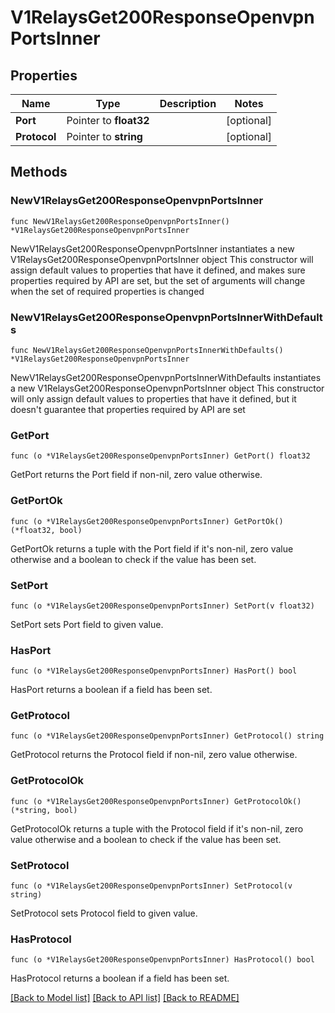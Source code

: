 # V1RelaysGet200ResponseOpenvpnPortsInner

## Properties

Name | Type | Description | Notes
------------ | ------------- | ------------- | -------------
**Port** | Pointer to **float32** |  | [optional] 
**Protocol** | Pointer to **string** |  | [optional] 

## Methods

### NewV1RelaysGet200ResponseOpenvpnPortsInner

`func NewV1RelaysGet200ResponseOpenvpnPortsInner() *V1RelaysGet200ResponseOpenvpnPortsInner`

NewV1RelaysGet200ResponseOpenvpnPortsInner instantiates a new V1RelaysGet200ResponseOpenvpnPortsInner object
This constructor will assign default values to properties that have it defined,
and makes sure properties required by API are set, but the set of arguments
will change when the set of required properties is changed

### NewV1RelaysGet200ResponseOpenvpnPortsInnerWithDefaults

`func NewV1RelaysGet200ResponseOpenvpnPortsInnerWithDefaults() *V1RelaysGet200ResponseOpenvpnPortsInner`

NewV1RelaysGet200ResponseOpenvpnPortsInnerWithDefaults instantiates a new V1RelaysGet200ResponseOpenvpnPortsInner object
This constructor will only assign default values to properties that have it defined,
but it doesn't guarantee that properties required by API are set

### GetPort

`func (o *V1RelaysGet200ResponseOpenvpnPortsInner) GetPort() float32`

GetPort returns the Port field if non-nil, zero value otherwise.

### GetPortOk

`func (o *V1RelaysGet200ResponseOpenvpnPortsInner) GetPortOk() (*float32, bool)`

GetPortOk returns a tuple with the Port field if it's non-nil, zero value otherwise
and a boolean to check if the value has been set.

### SetPort

`func (o *V1RelaysGet200ResponseOpenvpnPortsInner) SetPort(v float32)`

SetPort sets Port field to given value.

### HasPort

`func (o *V1RelaysGet200ResponseOpenvpnPortsInner) HasPort() bool`

HasPort returns a boolean if a field has been set.

### GetProtocol

`func (o *V1RelaysGet200ResponseOpenvpnPortsInner) GetProtocol() string`

GetProtocol returns the Protocol field if non-nil, zero value otherwise.

### GetProtocolOk

`func (o *V1RelaysGet200ResponseOpenvpnPortsInner) GetProtocolOk() (*string, bool)`

GetProtocolOk returns a tuple with the Protocol field if it's non-nil, zero value otherwise
and a boolean to check if the value has been set.

### SetProtocol

`func (o *V1RelaysGet200ResponseOpenvpnPortsInner) SetProtocol(v string)`

SetProtocol sets Protocol field to given value.

### HasProtocol

`func (o *V1RelaysGet200ResponseOpenvpnPortsInner) HasProtocol() bool`

HasProtocol returns a boolean if a field has been set.


[[Back to Model list]](../README.md#documentation-for-models) [[Back to API list]](../README.md#documentation-for-api-endpoints) [[Back to README]](../README.md)


